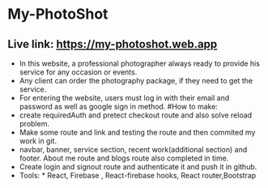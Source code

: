 # My-PhotoShot
## Live link: https://my-photoshot.web.app
* In this website, a professional photographer always ready to provide his service for any occasion or events.
* Any client can order the photography package, if they need to get the service.
* For entering the website, users must log in with their email and password as well as 
google sign in method.
#How to make:
* create requiredAuth and pretect checkout route and also solve reload problem.
* Make some route and link and testing the route and then commited my work in git.
* navbar, banner, service section, recent work(additional section) and footer. About me route and blogs route also completed in time.
* Create login and signout route and authenticate it and push it in github.
* Tools: * React, Firebase , React-firebase hooks, React router,Bootstrap 

